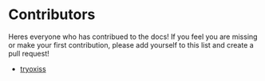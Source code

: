 # Contributors

Heres everyone who has contribued to the docs! If you feel you are missing or make your first contribution, please add yourself to this list and create a pull request!

- [tryoxiss](https://tryoxiss.github.io)